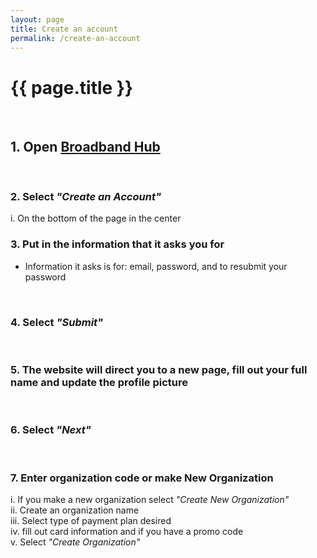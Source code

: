 ```yaml
---
layout: page
title: Create an account
permalink: /create-an-account
---
```


# {{ page.title }}
<br>

## 1. Open [Broadband Hub](https://app.broadbandhub.us/login)
<br>

### 2. Select *"Create an Account"*
i. On the bottom of the page in the center
<br>

### 3. Put in the information that it asks you for
- Information it asks is for: email, password, and to resubmit your password 
<br>

### 4. Select *"Submit"*
<br>

### 5. The website will direct you to a new page, fill out your full name and update the profile picture
<br>

### 6. Select *"Next"*
<br>

### 7. Enter organization code or make New Organization
i. If you make a new organization select *"Create New Organization"*
<br>
ii. Create an organization name
<br>
iii. Select type of payment plan desired
<br>
iv. fill out card information and if you have a promo code
<br>
v. Select *"Create Organization"*

